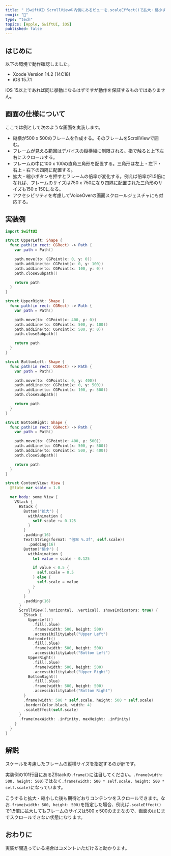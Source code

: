 ```yaml
---
title: "（SwiftUI）ScrollViewの内側にあるビューを.scaleEffect()で拡大・縮小する"
emoji: "👻"
type: "tech"
topics: [Apple, SwiftUI, iOS]
published: false
---
```

## はじめに

以下の環境で動作確認しました。

- Xcode Version 14.2 (14C18)
- iOS 15.7.1

iOS 15以上であれば同じ挙動になるはずですが動作を保証するものではありません。

## 画面の仕様について

ここでは例として次のような画面を実装します。

- 縦横が500 x 500のフレームを作成する。そのフレームをScrollViewで囲む。
- フレームが見える範囲はデバイスの縦横幅に制限される。指で触ると上下左右にスクロールする。
- フレームの中に100 x 100の直角三角形を配置する。三角形は左上・左下・右上・右下の四隅に配置する。
- 拡大・縮小ボタンを押すとフレームの倍率が変化する。例えば倍率が1.5倍になれば、フレームのサイズは750 x 750になり四隅に配置された三角形のサイズも150 x 150になる。
- アクセシビリティを考慮してVoiceOverの画面スクロールジェスチャにも対応する。

## 実装例

```swift
import SwiftUI

struct UpperLeft: Shape {
  func path(in rect: CGRect) -> Path {
    var path = Path()

    path.move(to: CGPoint(x: 0, y: 0))
    path.addLine(to: CGPoint(x: 0, y: 100))
    path.addLine(to: CGPoint(x: 100, y: 0))
    path.closeSubpath()

    return path
  }
}

struct UpperRight: Shape {
  func path(in rect: CGRect) -> Path {
    var path = Path()

    path.move(to: CGPoint(x: 400, y: 0))
    path.addLine(to: CGPoint(x: 500, y: 100))
    path.addLine(to: CGPoint(x: 500, y: 0))
    path.closeSubpath()

    return path
  }
}

struct BottomLeft: Shape {
  func path(in rect: CGRect) -> Path {
    var path = Path()

    path.move(to: CGPoint(x: 0, y: 400))
    path.addLine(to: CGPoint(x: 0, y: 500))
    path.addLine(to: CGPoint(x: 100, y: 500))
    path.closeSubpath()

    return path
  }
}

struct BottomRight: Shape {
  func path(in rect: CGRect) -> Path {
    var path = Path()

    path.move(to: CGPoint(x: 400, y: 500))
    path.addLine(to: CGPoint(x: 500, y: 500))
    path.addLine(to: CGPoint(x: 500, y: 400))
    path.closeSubpath()

    return path
  }
}

struct ContentView: View {
  @State var scale = 1.0

  var body: some View {
    VStack {
      HStack {
        Button("拡大") {
          withAnimation {
            self.scale += 0.125
          }
        }
        .padding(16)
        Text(String(format: "倍率 %.3f", self.scale))
          .padding(16)
        Button("縮小") {
          withAnimation {
            let value = scale - 0.125

            if value < 0.5 {
              self.scale = 0.5
            } else {
              self.scale = value
            }
          }
        }
        .padding(16)
      }
      ScrollView([.horizontal, .vertical], showsIndicators: true) {
        ZStack {
          UpperLeft()
            .fill(.blue)
            .frame(width: 500, height: 500)
            .accessibilityLabel("Upper Left")
          BottomLeft()
            .fill(.blue)
            .frame(width: 500, height: 500)
            .accessibilityLabel("Bottom Left")
          UpperRight()
            .fill(.blue)
            .frame(width: 500, height: 500)
            .accessibilityLabel("Upper Right")
          BottomRight()
            .fill(.blue)
            .frame(width: 500, height: 500)
            .accessibilityLabel("Bottom Right")
        }
        .frame(width: 500 * self.scale, height: 500 * self.scale)
        .border(Color.black, width: 4)
        .scaleEffect(self.scale)
      }
      .frame(maxWidth: .infinity, maxHeight: .infinity)
    }
  }
}
```

## 解説

スケールを考慮したフレームの縦横サイズを指定するのが肝です。

実装例の101行目にあるZStackの`.frame()`に注目してください。`.frame(width: 500, height: 500)`ではなく`.frame(width: 500 * self.scale, height: 500 * self.scale)`になっています。

こうすると拡大・縮小した後も期待どおりコンテンツをスクロールできます。なお`.frame(width: 500, height: 500)`を指定した場合、例えば`.scaleEffect()`で1.5倍に拡大してもフレームのサイズは500 x 500のままなので、画面のはじまでスクロールできない状態になります。

## おわりに

実装が間違っている場合はコメントいただけると助かります。
